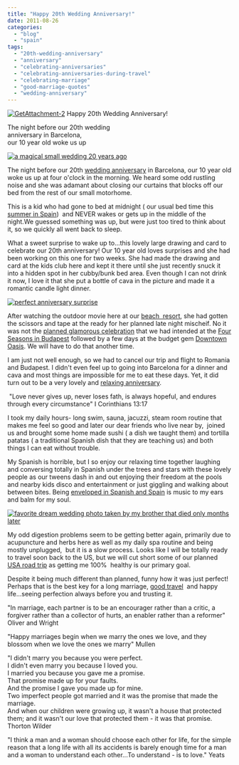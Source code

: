 ```yaml
---
title: "Happy 20th Wedding Anniversary!"
date: 2011-08-26
categories: 
  - "blog"
  - "spain"
tags: 
  - "20th-wedding-anniversary"
  - "anniversary"
  - "celebrating-anniversaries"
  - "celebrating-anniversaries-during-travel"
  - "celebrating-marriage"
  - "good-marriage-quotes"
  - "wedding-anniversary"
---
```


 [![GetAttachment-2](https://pub-ac94b3f306b24c0dba4238943c97f2e1.r2.dev/6a00e5502a95078833015434d78f4d970c.jpg "GetAttachment-2")](https://pub-ac94b3f306b24c0dba4238943c97f2e1.r2.dev/6a00e5502a95078833015434d78f4d970c.jpg) Happy 20th Wedding Anniversary!

The night before our 20th wedding  
anniversary in Barcelona,  
our 10 year old woke us up

<!--more-->

[![a magical small wedding 20 years ago](https://pub-ac94b3f306b24c0dba4238943c97f2e1.r2.dev/6a00e5502a95078833015391040eb7970b.jpg "a magical small wedding 20 years ago")](https://pub-ac94b3f306b24c0dba4238943c97f2e1.r2.dev/6a00e5502a95078833015391040eb7970b.jpg)  
  
  

The night before our 20th [wedding anniversary](http://soultravelers3new.local/2010/10/celebrating-in-paris-eiffel-tower-family-travel-adventures-abroad-birthdays-weddings-and-anniversari.html "wedding anniversary paris") in Barcelona, our 10 year old woke us up at four o'clock in the morning. We heard some odd rustling noise and she was adamant about closing our curtains that blocks off our bed from the rest of our small motorhome.  
  
This is a kid who had gone to bed at midnight ( our usual bed time this [summer in Spain](http://soultravelers3new.local/2011/05/best-southern-spain-holiday.html "summer in Spain"))  and NEVER wakes or gets up in the middle of the night.We guessed something was up, but were just too tired to think about it, so we quickly all went back to sleep.  
  
What a sweet surprise to wake up to...this lovely large drawing and card to celebrate our 20th anniversary! Our 10 year old loves surprises and she had been working on this one for two weeks. She had made the drawing and card at the kids club here and kept it there until she just recently snuck it into a hidden spot in her cubby/bunk bed area. Even though I can not drink it now, I love it that she put a bottle of cava in the picture and made it a romantic candle light dinner.  
  
[![perfect anniversary surprise](https://pub-ac94b3f306b24c0dba4238943c97f2e1.r2.dev/6a00e5502a95078833015391040f66970b.jpg "perfect anniversary surprise")](https://pub-ac94b3f306b24c0dba4238943c97f2e1.r2.dev/6a00e5502a95078833015391040f66970b.jpg)  
  
  
  
After watching the outdoor movie here at our [beach  resort](http://soultravelers3new.local/2007/05/barcelona-beach.html "barcelona beach resort"), she had gotten the scissors and tape at the ready for her planned late night mischeif. No it was not the [planned glamorous celebration](http://soultravelers3new.local/2011/08/leaving-on-a-jet-plane-just-like-the-song-we-are-leaving-on-a-jet-plane-but-we.html "glamourous celebration budapest") that we had intended at the [Four Seasons in Budapest](http://www.fourseasons.com/budapest/ "four seasons budapest") followed by a few days at the budget gem [Downtown Oasis](http://www.downtownoasis.net/ "downtown oasis"). We will have to do that another time.  
  
I am just not well enough, so we had to cancel our trip and flight to Romania and Budapest. I didn't even feel up to going into Barcelona for a dinner and cava and most things are impossible for me to eat these days. Yet, it did turn out to be a very lovely and [relaxing anniversary](http://soultravelers3new.local/2007/09/romantic-night.html "relaxing anniversary dubrovnik").  
  
  
 "Love never gives up, never loses fath, is always hopeful, and endures through every circumstance" I Corinthians 13:17  
  
  
I took my daily hours- long swim, sauna, jacuzzi, steam room routine that makes me feel so good and later our dear friends who live near by,  joined us and brought some home made sushi ( a dish we taught them) and tortilla patatas ( a traditional Spanish dish that they are teaching us) and both things I can eat without trouble.  
  
My Spanish is horrible, but I so enjoy our relaxing time together laughing and conversing totally in Spanish under the trees and stars with these lovely people as our tweens dash in and out enjoying their freedom at the pools and nearby kids disco and entertainment or just giggling and walking about between bites. Being [enveloped in Spanish and Spain](http://soultravelers3new.local/2011/07/what-our-nomadic-travel-lifestyle-looks-like-family-fun.html "enveloped in Spanish and Spain") is music to my ears and balm for my soul.  
  
[![favorite dream wedding photo taken by my brother that died only months later](https://pub-ac94b3f306b24c0dba4238943c97f2e1.r2.dev/6a00e5502a95078833014e8af78f01970d.jpg "favorite dream wedding photo taken by my brother that died only months later")](https://pub-ac94b3f306b24c0dba4238943c97f2e1.r2.dev/6a00e5502a95078833014e8af78f01970d.jpg)  
  
  
  
My odd digestion problems seem to be getting better again, primarily due to acupuncture and herbs here as well as my daily spa routine and being mostly unplugged,  but it is a slow process. Looks like I will be totally ready to travel soon back to the US, but we will cut short some of our planned [USA road trip](http://soultravelers3new.local/2011/06/road-trip-usa.html "usa road trip") as getting me 100%  healthy is our primary goal.  
  
Despite it being much different than planned, funny how it was just perfect! Perhaps that is the best key for a long marriage, [good travel](http://soultravelers3new.local/2010/02/15-best-tips-for-family-friendly-travel-airplanes-airports-vacation-roadtrips-long-term-family-trave.html "good travel tips")  and happy life...seeing perfection always before you and trusting it.  
  
"In marriage, each partner is to be an encourager rather than a critic, a forgiver rather than a collector of hurts, an enabler rather than a reformer" Oliver and Wright  
  
"Happy marriages begin when we marry the ones we love, and they blossom when we love the ones we marry" Mullen  
  
"I didn't marry you because you were perfect.  
I didn't even marry you because I loved you.  
I married you because you gave me a promise.  
That promise made up for your faults.  
And the promise I gave you made up for mine.  
Two imperfect people got married and it was the promise that made the marriage.  
And when our children were growing up, it wasn't a house that protected them; and it wasn't our love that protected them - it was that promise.  
Thorton Wilder  
  
"I think a man and a woman should choose each other for life, for the simple reason that a long life with all its accidents is barely enough time for a man and a woman to understand each other...To understand - is to love." Yeats
